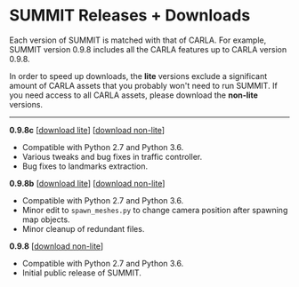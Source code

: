 <h1> SUMMIT Releases + Downloads</h1>

Each version of SUMMIT is matched with that of CARLA. For example, SUMMIT version 0.9.8 includes all the CARLA features up to CARLA version 0.9.8.

In order to speed up downloads, the **lite** versions exclude a significant amount of CARLA assets that you probably won't need to run SUMMIT. If you need access to all CARLA assets, please download the **non-lite** versions.

<hr>

**0.9.8c** [[download lite](https://www.dropbox.com/s/x1ygo7h2ve3tsrv/SUMMIT_0.9.8c_lite.tar.gz?dl=0)] [[download non-lite](https://www.dropbox.com/s/9wo7afg6agk7452/SUMMIT_0.9.8c.tar.gz?dl=0)]

- Compatible with Python 2.7 and Python 3.6.
- Various tweaks and bug fixes in traffic controller.
- Bug fixes to landmarks extraction.

**0.9.8b** [[download lite](https://www.dropbox.com/s/9t51e3a72qarzqb/SUMMIT_0.9.8b_lite.tar.gz?dl=0)] [[download non-lite](https://www.dropbox.com/s/n5m418ryfwpoj1n/SUMMIT_0.9.8b.tar.gz?dl=0)]

- Compatible with Python 2.7 and Python 3.6.
- Minor edit to `spawn_meshes.py` to change camera position after spawning map objects.
- Minor cleanup of redundant files.

**0.9.8** [[download non-lite](https://www.dropbox.com/s/diopfv2tk85571c/SUMMIT_0.9.8.tar.gz?dl=0)]

- Compatible with Python 2.7 and Python 3.6.
- Initial public release of SUMMIT.
